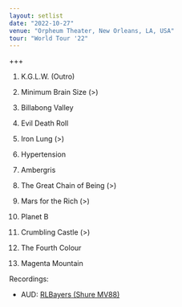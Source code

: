 ```yaml
---
layout: setlist
date: "2022-10-27"
venue: "Orpheum Theater, New Orleans, LA, USA"
tour: "World Tour '22"
---
```

+++

 1. K.G.L.W.
    (Outro)

 2. Minimum Brain Size
    (>)

 3. Billabong Valley

 4. Evil Death Roll

 5. Iron Lung
    (>)

 6. Hypertension

 7. Ambergris

 8. The Great Chain of Being
    (>)

 9. Mars for the Rich
    (>)

10. Planet B

11. Crumbling Castle
    (>)

12. The Fourth Colour

13. Magenta Mountain

Recordings:
* AUD: [RLBayers (Shure MV88)](https://archive.org/details/kglw2022-10-27.ShureMV88)
